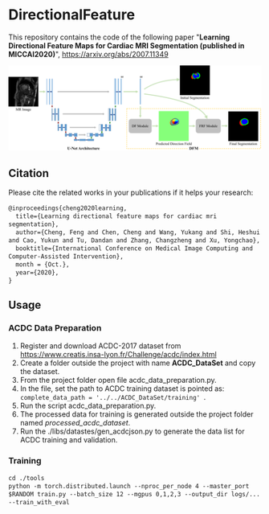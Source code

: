 # DirectionalFeature

This repository contains the code of the following paper "**Learning Directional Feature Maps for Cardiac MRI Segmentation (published in MICCAI2020)**", https://arxiv.org/abs/2007.11349

![](./pipeline.png)
## Citation

Please cite the related works in your publications if it helps your research:

```
@inproceedings{cheng2020learning,
  title={Learning directional feature maps for cardiac mri segmentation},
  author={Cheng, Feng and Chen, Cheng and Wang, Yukang and Shi, Heshui and Cao, Yukun and Tu, Dandan and Zhang, Changzheng and Xu, Yongchao},
  booktitle={International Conference on Medical Image Computing and Computer-Assisted Intervention},
  month = {Oct.},
  year={2020},
}
```
## Usage

### ACDC Data Preparation
1. Register and download ACDC-2017 dataset from https://www.creatis.insa-lyon.fr/Challenge/acdc/index.html
2. Create a folder outside the project with name **ACDC_DataSet** and copy the dataset.
3. From the project folder open file acdc_data_preparation.py.
4. In the file, set the path to ACDC training dataset is pointed as: ```complete_data_path = '../../ACDC_DataSet/training' ```.
5. Run the script acdc_data_preparation.py.
6. The processed data for training is generated outside the project folder named *processed_acdc_dataset*.
7. Run the ./libs/datastes/gen_acdcjson.py to generate the data list for ACDC training and validation.

### Training
```
cd ./tools
python -m torch.distributed.launch --nproc_per_node 4 --master_port $RANDOM train.py --batch_size 12 --mgpus 0,1,2,3 --output_dir logs/... --train_with_eval
```
